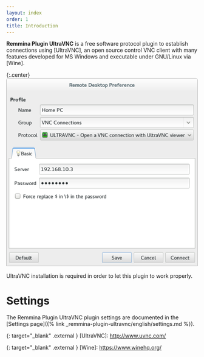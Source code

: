 ```yaml
---
layout: index
order: 1
title: Introduction
---
```

**Remmina Plugin UltraVNC** is a free software protocol plugin to establish
connections using [UltraVNC], an open source control VNC client with many
features developed for MS Windows and executable under GNU/Linux via [Wine].

{:.center}
![General Settings](/resources/remmina-plugin-ultravnc/archive/latest/english/general.png)

UltraVNC installation is required in order to let this plugin to work properly.

# Settings

The Remmina Plugin UltraVNC plugin settings are documented in the
[Settings page]({% link _remmina-plugin-ultravnc/english/settings.md %}).

{: target="_blank" .external }
[UltraVNC]: http://www.uvnc.com/

{: target="_blank" .external }
[Wine]: https://www.winehq.org/